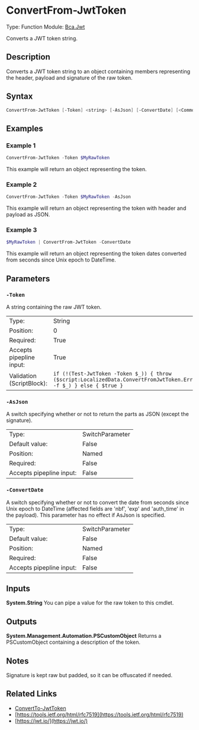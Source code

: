 # ConvertFrom-JwtToken
Type: Function
Module: [Bca.Jwt](../ReadMe.md)

Converts a JWT token string.
## Description
Converts a JWT token string to an object containing members representing the header, payload and signature of the raw token.
## Syntax
```powershell
ConvertFrom-JwtToken [-Token] <string> [-AsJson] [-ConvertDate] [<CommonParameters>]
```
## Examples
### Example 1
```powershell
ConvertFrom-JwtToken -Token $MyRawToken
```
This example will return an object representing the token.
### Example 2
```powershell
ConvertFrom-JwtToken -Token $MyRawToken -AsJson
```
This example will return an object representing the token with header and payload as JSON.
### Example 3
```powershell
$MyRawToken | ConvertFrom-JwtToken -ConvertDate
```
This example will return an object representing the token dates converted from seconds since Unix epoch to DateTime.
## Parameters
### `-Token`
A string containing the raw JWT token.

| | |
|:-|:-|
|Type:|String|
|Position:|0|
|Required:|True|
|Accepts pipepline input:|True|
|Validation (ScriptBlock):|` if (!(Test-JwtToken -Token $_)) { throw ($script:LocalizedData.ConvertFromJwtToken.Error.InvalidToken -f $_) } else { $true } `|

### `-AsJson`
A switch specifying whether or not to return the parts as JSON (except the signature).

| | |
|:-|:-|
|Type:|SwitchParameter|
|Default value:|False|
|Position:|Named|
|Required:|False|
|Accepts pipepline input:|False|

### `-ConvertDate`
A switch specifying whether or not to convert the date from seconds since Unix epoch to DateTime (affected fields are 'nbf', 'exp' and 'auth_time' in the payload).
This parameter has no effect if AsJson is specified.

| | |
|:-|:-|
|Type:|SwitchParameter|
|Default value:|False|
|Position:|Named|
|Required:|False|
|Accepts pipepline input:|False|

## Inputs
**System.String**
You can pipe a value for the raw token to this cmdlet.
## Outputs
**System.Management.Automation.PSCustomObject**
Returns a PSCustomObject containing a description of the token.
## Notes
Signature is kept raw but padded, so it can be offuscated if needed.
## Related Links
- [ConvertTo-JwtToken](ConvertTo-JwtToken.md)
- [https://tools.ietf.org/html/rfc7519](https://tools.ietf.org/html/rfc7519)
- [https://jwt.io/](https://jwt.io/)
